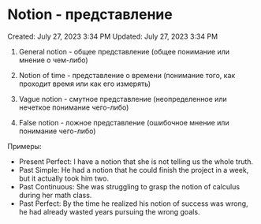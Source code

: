# Notion - представление

Created: July 27, 2023 3:34 PM
Updated: July 27, 2023 3:34 PM

1. General notion - общее представление (общее понимание или мнение о чем-либо)

2. Notion of time - представление о времени (понимание того, как проходит время или как его измерять)

3. Vague notion - смутное представление (неопределенное или нечеткое понимание чего-либо)

4. False notion - ложное представление (ошибочное мнение или понимание чего-либо)

Примеры:

- Present Perfect: I have a notion that she is not telling us the whole truth.
- Past Simple: He had a notion that he could finish the project in a week, but it actually took him two.
- Past Continuous: She was struggling to grasp the notion of calculus during her math class.
- Past Perfect: By the time he realized his notion of success was wrong, he had already wasted years pursuing the wrong goals.